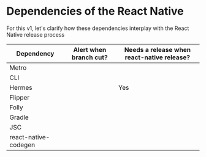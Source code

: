 # Dependencies of the React Native

For this v1, let's clarify how these dependencies interplay with the React Native release process

Dependency | Alert when branch cut? | Needs a release when react-native release? 
---------|--------|------------
 Metro | | 
CLI| | 
Hermes| | Yes
Flipper| | 
Folly| | 
Gradle| | 
JSC| | 
react-native-codegen| | 

